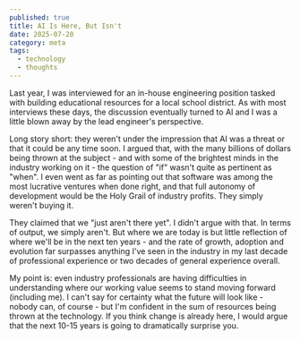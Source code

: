 ```yaml
---
published: true
title: AI Is Here, But Isn't
date: 2025-07-20
category: meta
tags:
  - technology
  - thoughts
---
```

Last year, I was interviewed for an in-house engineering position tasked with building educational resources for a local school district. As with most interviews these days, the discussion eventually turned to AI and I was a little blown away by the lead engineer's perspective. 

Long story short: they weren't under the impression that AI was a threat or that it could be any time soon. I argued that, with the many billions of dollars being thrown at the subject - and with some of the brightest minds in the industry working on it - the question of "if" wasn't quite as pertinent as "when". I even went as far as pointing out that software was among the most lucrative ventures when done right, and that full autonomy of development would be the Holy Grail of industry profits. They simply weren't buying it. 

They claimed that we "just aren't there yet". I didn't argue with that. In terms of output, we simply aren't. But where we are today is but little reflection of where we'll be in the next ten years - and the rate of growth, adoption and evolution far surpasses anything I've seen in the industry in my last decade of professional experience or two decades of general experience overall. 

My point is: even industry professionals are having difficulties in understanding where our working value seems to stand moving forward (including me). I can't say for certainty what the future will look like - nobody can, of course - but I'm confident in the sum of resources being thrown at the technology. If you think change is already here, I would argue that the next 10-15 years is going to dramatically surprise you.